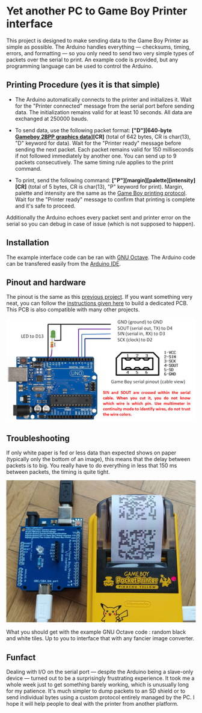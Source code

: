 # Yet another PC to Game Boy Printer interface

This project is designed to make sending data to the Game Boy Printer as simple as possible. The Arduino handles everything — checksums, timing, errors, and formatting — so you only need to send two very simple types of packets over the serial to print. An example code is provided, but any programming language can be used to control the Arduino.

## Printing Procedure (yes it is that simple)

- The Arduino automatically connects to the printer and initializes it. Wait for the "Printer connected" message from the serial port before sending data. The initialization remains valid for at least 10 seconds. All data are exchanged at 250000 bauds.

- To send data, use the following packet format:
**["D"][640-byte [Gameboy 2BPP graphics data](https://www.huderlem.com/demos/gameboy2bpp.html)][CR]** (total of 642 bytes, CR is char(13), "D" keyword for data).
Wait for the "Printer ready" message before sending the next packet. Each packet remains valid for 150 milliseconds if not followed immediately by another one. You can send up to 9 packets consecutively. The same timing rule applies to the print command.

- To print, send the following command:
**["P"][margin][palette][intensity][CR]** (total of 5 bytes, CR is char(13), "P" keyword for print). Margin, palette and intensity are the same as the [Game Boy printing protocol](https://gbdev.gg8.se/wiki/articles/Gameboy_Printer).
Wait for the "Printer ready" message to confirm that printing is complete and it's safe to proceed.

Additionally the Arduino echoes every packet sent and printer error on the serial so you can debug in case of issue (which is not supposed to happen).

## Installation

The example interface code can be ran with [GNU Octave](https://www.octave.org/). The Arduino code can be transfered easily from the [Arduino IDE](https://www.arduino.cc/en/software/).

## Pinout and hardware

The pinout is the same as this [previous project](https://github.com/Raphael-Boichot/PC-to-Game-Boy-Printer-interface). If you want something very neat, you can follow the [instructions given here](https://github.com/Raphael-Boichot/Collection-of-PCB-for-Game-Boy-Printer-Emulators?tab=readme-ov-file) to build a dedicated PCB. This PCB is also compatible with many other projects.

![Game Boy Printer to Arduino Uno pinout](Pictures/Pinout.png)

## Troubleshooting

If only white paper is fed or less data than expected shows on paper (typically only the bottom of an image), this means that the delay between packets is to big. You really have to do everything in less that 150 ms between packets, the timing is quite tight.

![Game Boy Printer to Arduino Uno pinout](Pictures/Setup.jpg)

What you should get with the example GNU Octave code : random black and white tiles. Up to you to interface that with any fancier image converter.

## Funfact

Dealing with I/O on the serial port — despite the Arduino being a slave-only device — turned out to be a surprisingly frustrating experience. It took me a whole week just to get something barely working, which is unusually long for my patience. It's much simpler to dump packets to an SD shield or to send individual bytes using a custom protocol entirely managed by the PC. I hope it will help people to deal with the printer from another platform.
